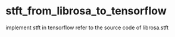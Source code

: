 # stft_from_librosa_to_tensorflow
implement stft in tensorflow refer to the source code of librosa.stft
